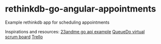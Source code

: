 rethinkdb-go-angular-appointments
=================================

Example rethinkdb app for scheduling appointments

Inspirations and resources:
[23andme go api example](https://github.com/23andMe/api-example-go)
[QueueDo virtual scrum board](http://queuedo.herokuapp.com/)
[Trello](http://www.trello.com)
